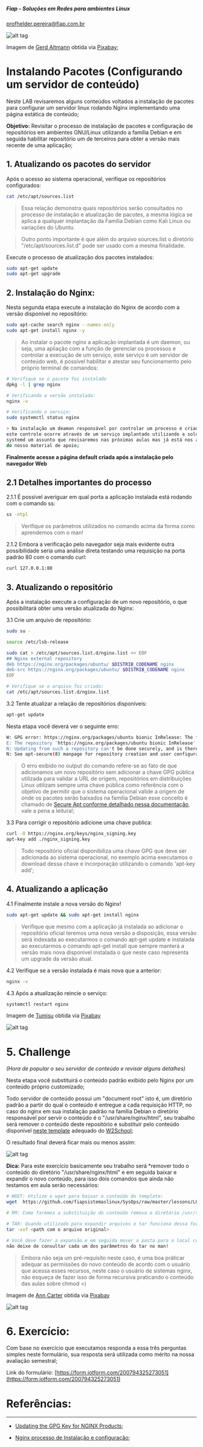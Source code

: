 ##### Fiap - Soluções em Redes para ambientes Linux
profhelder.pereira@fiap.com.br


![alt tag](https://raw.githubusercontent.com/fiapsistemaslinux/SysOps/master/images/L02_beb_browsers.png)

Imagem de [Gerd Altmann](https://pixabay.com/pt/users/geralt-9301/?utm_source=link-attribution&amp;utm_medium=referral&amp;utm_campaign=image&amp;utm_content=773215) obtida via [Pixabay](https://pixabay.com/pt/?utm_source=link-attribution&amp;utm_medium=referral&amp;utm_campaign=image&amp;utm_content=773215");

# Instalando Pacotes (Configurando um servidor de conteúdo)

Neste LAB revisaremos alguns conteúdos voltados a instalação de pacotes para configurar um servidor linux rodando Nginx implementando uma página estática de conteúdo;

**Objetivo:**
Revisitar o processo de instalação de pacotes e configuração de repositórios em ambientes GNU/Linux utilizando a  família Debian e em seguida habilitar repositório um  de terceiros para obter a versão mais recente de uma aplicação;

## 1. Atualizando os pacotes do servidor

Após o acesso ao sistema operacional, verifique os repositórios configurados:

```sh
cat /etc/apt/sources.list
```

> Essa relação demonstra quais repositórios serão consultados no processo de instalação e atualização de pacotes, a mesma lógica se aplica a qualquer implantação da Família Debian como Kali Linux ou variações do Ubuntu.

> Outro ponto importante é que além do arquivo sources.list o diretório "/etc/apt/sources.list.d" pode ser usado com a mesma finalidade.

Execute o processo de atualização dos pacotes instalados:

```sh
sudo apt-get update
sudo apt-get upgrade
```

## 2. Instalação do Nginx:

Nesta segunda etapa execute a instalação do Nginx de acordo com a versão disponível no repositório:

```sh
sudo apt-cache search nginx --names-only
sudo apt-get install nginx -y
```

> Ao instalar o pacote nginx a aplicação implantada é um daemon, ou seja, uma apliação com a função de gerenciar os processos e controlar a execução de um serviço, este serviço é um servidor de conteúdo web, é possível habilitar e atestar seu funcionamento pelo próprio terminal de comandos:

```sh
# Verifique se o pacote foi instalado
dpkg -l | grep nginx

# Verificando a versão instalada:
nginx -v

# Verificando o serviço:
sudo systemctl status nginx

> Na instalação um deamon responsável por controlar um processo é criado, 
este controle ocorre através de um serviço implantado utilizando a solução 
systemd um assunto que revisaremos nas próximas aulas mas já está nos anexos 
do nosso material de apoio;

```

**Finalmente acesse a página default criada após a instalação pelo navegador Web**

## 2.1 Detalhes importantes do processo

2.1.1 É possível averiguar em qual porta a aplicação instalada está rodando com o comando ss:

```sh
ss -ntpl
```

> Verifique os parâmetros utilizados no comando acima da forma como aprendemos com o man!

2.1.2 Embora a verificação pelo navegador seja mais evidente outra possibilidade seria uma análise direta testando uma requisição na porta padrão 80 com o comando curl:

```sh
curl 127.0.0.1:80
```

## 3. Atualizando o repositório

Após a instalação execute a configuração de um novo repositório, o que possibilitará obter uma versão atualizada do Nginx:

3.1 Crie um arquivo de repositório:

```sh
sudo su -

source /etc/lsb-release

sudo cat > /etc/apt/sources.list.d/nginx.list << EOF
## Nginx external repository
deb https://nginx.org/packages/ubuntu/ $DISTRIB_CODENAME nginx
deb-src https://nginx.org/packages/ubuntu/ $DISTRIB_CODENAME nginx
EOF
```

```sh
# Verifique se o arquivo foi criado:
cat /etc/apt/sources.list.d/nginx.list
```

3.2 Tente atualizar a relação de repositórios disponíveis:

```sh
apt-get update
```

Nesta etapa você deverá ver o seguinte erro:

```sh
W: GPG error: https://nginx.org/packages/ubuntu bionic InRelease: The following signatures couldn't be verified because the public key is not available: NO_PUBKEY ABF5BD827BD9BF62
E: The repository 'https://nginx.org/packages/ubuntu bionic InRelease' is not signed.
N: Updating from such a repository can't be done securely, and is therefore disabled by default.
N: See apt-secure(8) manpage for repository creation and user configuration details.
```

> O erro exibido no output do comando refere-se ao fato de que adicionamos um novo repositório sem adicionar a chave GPG pública utilizada para validar a URL de origem, repositórios em distribuições Linux utilizam sempre uma chave pública como referência com o objetivo de permitir que o sistema operacional valide a origem de onde os pacotes serão baixados na família Debian esse conceito é chamado de [Secure Apt conforme detalhado nessa documentação](https://wiki.debian.org/SecureApt), vale a pena a leitura!;

3.3 Para corrigir o repositório adicione uma chave publica:

```sh
curl -O https://nginx.org/keys/nginx_signing.key
apt-key add ./nginx_signing.key
```

> Todo repositório oficial disponibiliza uma chave GPG que deve ser adicionada ao sistema operacional, no exemplo acima executamos o download dessa chave e incorporação utilizando o comando 'apt-key add';

## 4. Atualizando a aplicação

4.1 Finalmente instale a nova versão do Nginx!

```sh
sudo apt-get update && sudo apt-get install nginx
```

> Verifique que mesmo com a aplicação já instalada ao adicionar o repositório oficial teremos uma nova versão a disposição, essa versão será indexada ao executarmos o comando apt-get update e instalada ao executarmos o comando apt-get install que sempre manterá a versão mais nova disponível instalada o que neste caso representa um upgrade da versão atual.

4.2 Verifique se a versão instalada é mais nova que a anterior:

```sh
nginx -v
```

4.3 Após a atualização reincie o serviço:

```sh
systemctl restart nginx
```

Imagem de [Tumisu](https://pixabay.com/pt/users/Tumisu-148124/?utm_source=link-attribution&amp;utm_medium=referral&amp;utm_campaign=image&amp;utm_content=1955806) obtida via [Pixabay](https://pixabay.com/pt/?utm_source=link-attribution&amp;utm_medium=referral&amp;utm_campaign=image&amp;utm_content=1955806)

![alt tag](https://raw.githubusercontent.com/fiapsistemaslinux/SysOps/master/images/DEF_goal.png)

# 5. Challenge
*(Hora de popular o seu servidor de conteúdo e revisar alguns detalhes)*

Nesta etapa você substituirá o conteúdo padrão exibido pelo Nginx por um conteúdo próprio customizado;

Todo servidor de conteúdo possui um "document root" isto é, um diretório padrão a partir do qual o conteúdo é entregue a cada requisição HTTP, no caso do nginx em sua instalação padrão na família Debian o diretório responsável por servir o conteúdo é o "/usr/share/nginx/html", seu trabalho será remover o conteúdo deste repositório e substituir pelo conteúdo disponível [neste template](https://github.com/fiapsistemaslinux/SysOps/raw/master/lessons/L02/anexos/pizza.tar.bz2) adequado do [W2School](https://www.w3schools.com/w3css/w3css_templates.asp);

O resultado final deverá ficar mais ou menos assim:

![alt tag](https://raw.githubusercontent.com/fiapsistemaslinux/SysOps/master/images/L02_challenge01.png)


**Dica:** Para este exercício basicamente seu trabalho será *remover todo o conteúdo do diretório "/usr/share/nginx/html" e em seguida baixar e expandir o novo conteúdo, para isso dois comandos que ainda não testamos em aula serão necessários:

```sh
# WGET: Utilize o wget para baixar o conteúdo do template:
wget  https://github.com/fiapsistemaslinux/SysOps/raw/master/lessons/L02/anexos/pizza.tar.bz2

# RM: Como faremos a substituição do conteúdo remova o diretório /usr/share/nginx/html

# TAR: Quando utilizado para expandir arquivos o tar funciona dessa forma:
tar -xvf <path com o arquivo original>

# Você deve fazer a expansão e em seguida mover a pasta para o local correto (/usr/share/nginx/) 
não deixe de consultar cada um dos parâmetros do tar no man!
```

> Embora não seja um pré-requisito neste caso, é uma boa práticar adequar as permissões do novo conteúdo de acordo com o usuário que acessa esses recursos, neste caso o usuário de sistemas nginx, não esqueça de fazer isso de forma recursiva praticando o conteúdo das aulas sobre chmod =)

Imagem de [Ann Carter](https://pixabay.com/pt/users/AnnCarter-162688/?utm_source=link-attribution&amp;utm_medium=referral&amp;utm_campaign=image&amp;utm_content=2174368") obtida via [Pixabay](https://pixabay.com/pt/?utm_source=link-attribution&amp;utm_medium=referral&amp;utm_campaign=image&amp;utm_content=2174368)

![alt tag](https://raw.githubusercontent.com/fiapsistemaslinux/SysOps/master/images/DEF_quiz.png)

# 6. Exercício:

Com base no exercício que executamos responda a essa três perguntas simples neste formulário, sua resposta será utilizada como mérito na nossa avaliação semestral;

Link do formulário: [https://form.jotform.com/200794325273051](https://form.jotform.com/200794325273051)

# Referências:
---

- [Updating the GPG Key for NGINX Products](https://www.nginx.com/blog/updating-gpg-key-nginx-products/);

- [Nginx processo de Instalação e configuração](https://www.nginx.com/resources/wiki/start/topics/tutorials/install/);


